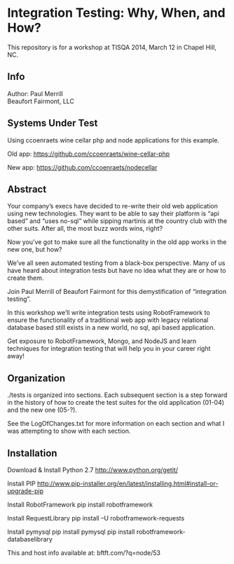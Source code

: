 # Integration Testing: Why, When, and How? #

This repository is for a workshop at TISQA 2014, March 12 in Chapel Hill, NC. 

## Info ##
Author: Paul Merrill<br/>
Beaufort Fairmont, LLC


## Systems Under Test ##
Using ccoenraets wine cellar php and node applications for this example.

Old app:
https://github.com/ccoenraets/wine-cellar-php

New app:
https://github.com/ccoenraets/nodecellar


## Abstract ##
Your company’s execs have decided to re-write their old web application using new technologies.  They want to be able to say their platform is “api based” and “uses no-sql” while sipping martinis at the country club with the other suits.  After all, the most buzz words wins, right?

Now you’ve got to make sure all the functionality in the old app works in the new one, but how?

We’ve all seen automated testing from a black-box perspective.  Many of us have heard about integration tests but have no idea what they are or how to create them.

Join Paul Merrill of Beaufort Fairmont for this demystification of “integration testing”.

In this workshop we’ll write integration tests using RobotFramework to ensure the functionality of a traditional web app with legacy relational database based still exists in a new world, no sql, api based application.

Get exposure to RobotFramework, Mongo, and NodeJS and learn techniques for integration testing that will help you in your career right away!




## Organization ##

./tests is organized into sections.  Each subsequent section is a step forward in the history of how to create the test suites for the old application (01-04) and the new one (05-?).

See the LogOfChanges.txt for more information on each section and what I was attempting to show with each section.

## Installation ##
Download & Install Python 2.7
http://www.python.org/getit/

Install PIP
http://www.pip-installer.org/en/latest/installing.html#install-or-upgrade-pip

Install RobotFramework
pip install robotframework

Install RequestLibrary
pip install –U robotframework-requests

Install pymysql
pip install pymysql
pip install robotframework-databaselibrary

This and host info available at:  bftft.com/?q=node/53

